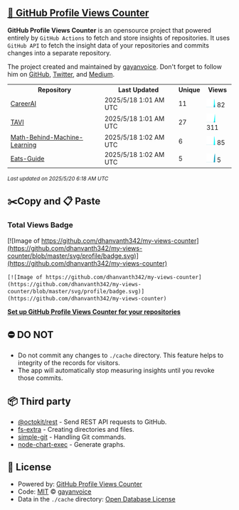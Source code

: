 ## [🚀 GitHub Profile Views Counter](https://github.com/gayanvoice/github-profile-views-counter)
**GitHub Profile Views Counter** is an opensource project that powered entirely by  `GitHub Actions` to fetch and store insights of repositories.
It uses `GitHub API` to fetch the insight data of your repositories and commits changes into a separate repository.

The project created and maintained by [gayanvoice](https://github.com/gayanvoice). Don't forget to follow him on [GitHub](https://github.com/gayanvoice), [Twitter](https://twitter.com/gayanvoice), and [Medium](https://gayanvoice.medium.com/).

<table>
	<tr>
		<th>
			Repository
		</th>
		<th>
			Last Updated
		</th>
		<th>
			Unique
		</th>
		<th>
			Views
		</th>
	</tr>
	<tr>
		<td>
			<a href="https://github.com/dhanvanth342/my-views-counter/tree/master/readme/925494670/year.md">
				CareerAI
			</a>
		</td>
		<td>
			2025/5/18 1:01 AM UTC
		</td>
		<td>
			11
		</td>
		<td>
			<img alt="Response time graph" src="https://github.com/dhanvanth342/my-views-counter/raw/master/graph/925494670/small/year.png" height="20"> 82
		</td>
	</tr>
	<tr>
		<td>
			<a href="https://github.com/dhanvanth342/my-views-counter/tree/master/readme/963427388/year.md">
				TAVI
			</a>
		</td>
		<td>
			2025/5/18 1:01 AM UTC
		</td>
		<td>
			27
		</td>
		<td>
			<img alt="Response time graph" src="https://github.com/dhanvanth342/my-views-counter/raw/master/graph/963427388/small/year.png" height="20"> 311
		</td>
	</tr>
	<tr>
		<td>
			<a href="https://github.com/dhanvanth342/my-views-counter/tree/master/readme/906124955/year.md">
				Math-Behind-Machine-Learning
			</a>
		</td>
		<td>
			2025/5/18 1:02 AM UTC
		</td>
		<td>
			6
		</td>
		<td>
			<img alt="Response time graph" src="https://github.com/dhanvanth342/my-views-counter/raw/master/graph/906124955/small/year.png" height="20"> 85
		</td>
	</tr>
	<tr>
		<td>
			<a href="https://github.com/dhanvanth342/my-views-counter/tree/master/readme/925796554/year.md">
				Eats-Guide
			</a>
		</td>
		<td>
			2025/5/18 1:02 AM UTC
		</td>
		<td>
			5
		</td>
		<td>
			<img alt="Response time graph" src="https://github.com/dhanvanth342/my-views-counter/raw/master/graph/925796554/small/year.png" height="20"> 5
		</td>
	</tr>
</table>

<small><i>Last updated on 2025/5/20 6:18 AM UTC</i></small>

## ✂️Copy and 📋 Paste
### Total Views Badge
[![Image of https://github.com/dhanvanth342/my-views-counter](https://github.com/dhanvanth342/my-views-counter/blob/master/svg/profile/badge.svg)](https://github.com/dhanvanth342/my-views-counter)

```readme
[![Image of https://github.com/dhanvanth342/my-views-counter](https://github.com/dhanvanth342/my-views-counter/blob/master/svg/profile/badge.svg)](https://github.com/dhanvanth342/my-views-counter)
```
[**Set up GitHub Profile Views Counter for your repositories**](https://github.com/gayanvoice/github-profile-views-counter)
## ⛔ DO NOT
- Do not commit any changes to `./cache` directory. This feature helps to integrity of the records for visitors.
- The app will automatically stop measuring insights until you revoke those commits.
## 📦 Third party

- [@octokit/rest](https://www.npmjs.com/package/@octokit/rest) - Send REST API requests to GitHub.
- [fs-extra](https://www.npmjs.com/package/fs-extra) - Creating directories and files.
- [simple-git](https://www.npmjs.com/package/simple-git) - Handling Git commands.
- [node-chart-exec](https://www.npmjs.com/package/node-chart-exec) - Generate graphs.
## 📄 License
- Powered by: [GitHub Profile Views Counter](https://github.com/gayanvoice/github-profile-views-counter)
- Code: [MIT](./LICENSE) © [gayanvoice](https://github.com/gayanvoice)
- Data in the `./cache` directory: [Open Database License](https://opendatacommons.org/licenses/odbl/1-0/)